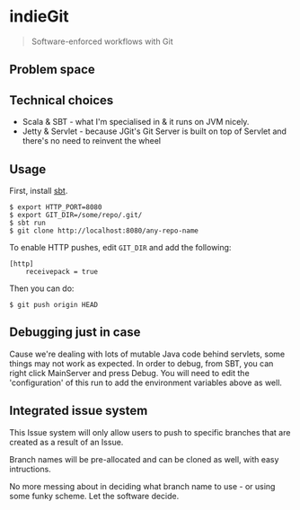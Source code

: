 # indieGit


> Software-enforced workflows with Git

## Problem space

## Technical choices

- Scala & SBT - what I'm specialised in & it runs on JVM nicely.
- Jetty & Servlet - because JGit's Git Server is built on top of Servlet and there's no need to reinvent the wheel

## Usage

First, install [sbt](https://www.scalawilliam.com/essential-sbt/).

```
$ export HTTP_PORT=8080
$ export GIT_DIR=/some/repo/.git/
$ sbt run
$ git clone http://localhost:8080/any-repo-name 
```

To enable HTTP pushes, edit `GIT_DIR` and add the following:
```
[http]
	receivepack = true
```

Then you can do:

```
$ git push origin HEAD
```


## Debugging just in case

Cause we're dealing with lots of mutable Java code behind servlets, some things may not work as expected.
In order to debug, from SBT, you can right click MainServer and press Debug. You will need to edit the 'configuration' of this run
to add the environment variables above as well.


## Integrated issue system

This Issue system will only allow users to push to specific branches that are created as a result of an Issue.

Branch names will be pre-allocated and can be cloned as well, with easy intructions.

No more messing about in deciding what branch name to use - or using some funky scheme. Let the software decide.